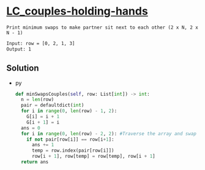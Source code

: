 # [LC_couples-holding-hands](https://leetcode.com/problems/couples-holding-hands)

```en
Print minimum swaps to make partner sit next to each other (2 x N, 2 x N - 1)
```

```txt
Input: row = [0, 2, 1, 3]
Output: 1
```

## Solution

* py

  ```py
  def minSwapsCouples(self, row: List[int]) -> int:
    n = len(row)
    pair = defaultdict(int)
    for i in range(0, len(row) - 1, 2):
      G[i] = i + 1
      G[i + 1] = i
    ans = 0
    for i in range(0, len(row) - 2, 2): #Traverse the array and swap if not with his/her pair
      if not pair[row[i]] == row[i+1]:
        ans += 1
        temp = row.index(pair[row[i]])
        row[i + 1], row[temp] = row[temp], row[i + 1]
    return ans
  ```
